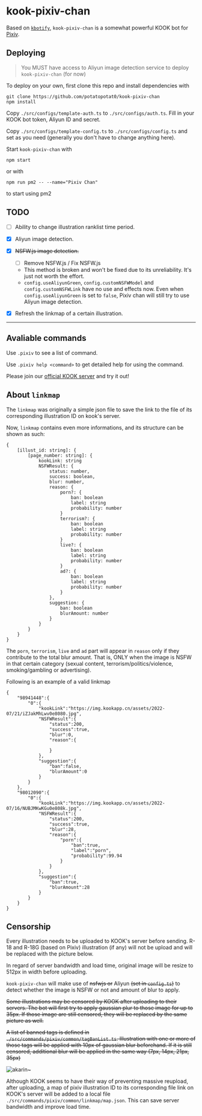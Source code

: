 # kook-pixiv-chan

Based on [`kbotify`](https://github.com/fi6/kBotify), `kook-pixiv-chan` is a somewhat powerful KOOK bot for [Pixiv](https://www.pixiv.net).

## Deploying

> You MUST have access to Aliyun image detection service to deploy `kook-pixiv-chan` (for now)

To deploy on your own, first clone this repo and install dependencies with

```
git clone https://github.com/potatopotat0/kook-pixiv-chan
npm install
```

Copy `./src/configs/template-auth.ts` to `./src/configs/auth.ts`. Fill in your KOOK bot token, Aliyun ID and secret. 

Copy `./src/configs/template-config.ts` to `./src/configs/config.ts` and set as you need (generally you don't have to change anything here). 

Start `kook-pixiv-chan` with

```
npm start
```

or with

```
npm run pm2 -- --name="Pixiv Chan"
```

to start using pm2

## TODO

- [ ] Ability to change illustration ranklist time period.
- [x] Aliyun image detection.
- [x] ~~NSFW.js image detection.~~
    - [ ] Remove NSFW.js / Fix NSFW.js
    - This method is broken and won't be fixed due to its unreliability. It's just not worth the effort.
    - `config.useAliyunGreen`, `config.customNSFWModel` and `config.customNSFWLink` have no use and effects now.
      Even when `config.useAliyunGreen` is set to `false`, Pixiv chan will still try to use Aliyun image detection.
- [x] Refresh the linkmap of a certain illustration.


---

## Avaliable commands

Use `.pixiv` to see a list of command.

Use `.pixiv help <command>` to get detailed help for using the command.

Please join our [official KOOK server](https://kook.top/iOOsLu) and try it out!

## About `linkmap`

The `linkmap` was originally a simple json file to save the link to the file of its corresponding illustration ID on kook's server.

Now, `linkmap` contains even more informations, and its structure can be shown as such:

```
{
    [illust_id: string]: {
        [page_number: string]: {
            kookLink: string
            NSFWResult: {
                status: number,
                success: boolean,
                blur: number,
                reason: {
                    porn?: {
                        ban: boolean
                        label: string
                        probability: number
                    }
                    terrorism?: {
                        ban: boolean
                        label: string
                        probability: number
                    }
                    live?: {
                        ban: boolean
                        label: string
                        probability: number
                    }
                    ad?: {
                        ban: boolean
                        label: string
                        probability: number
                    }
                },
                suggestion: {
                    ban: boolean
                    blurAmount: number
                }
            }
        }
    }
}
```

The `porn`, `terrorism`, `live` and `ad` part will appear in `reason` only if they contribute to the total blur amount. That is, ONLY when the image is NSFW in that certain category (sexual content, terrorism/politics/violence, smoking/gambling or advertising).

Following is an example of a valid linkmap

```
{
    "98941448":{
        "0":{
            "kookLink":"https://img.kookapp.cn/assets/2022-07/21/iZJakMhLwv0e8080.jpg",
            "NSFWResult":{
                "status":200,
                "success":true,
                "blur":0,
                "reason":{
                    
                }
            },
            "suggestion":{
                "ban":false,
                "blurAmount":0
            }
        }
    },
    "98012090":{
        "0":{
            "kookLink":"https://img.kookapp.cn/assets/2022-07/16/NUBJMKwKGu0e808k.jpg",
            "NSFWResult":{
                "status":200,
                "success":true,
                "blur":28,
                "reason":{
                    "porn":{
                        "ban":true,
                        "label":"porn",
                        "probability":99.94
                    }
                }
            },
            "suggestion":{
                "ban":true,
                "blurAmount":28
            }
        }
    }
}
```

## Censorship

Every illustration needs to be uploaded to KOOK's server before sending. R-18 and R-18G (based on Pixiv) illustration (if any) will not be upload and will be replaced with the picture below.

In regard of server bandwidth and load time, original image will be resize to 512px in width before uploading.

`kook-pixiv-chan` will make use of ~~nsfwjs or~~ Aliyun ~~(set in `config.ts`)~~ to detect whether the image is NSFW or not and amount of blur to apply.

~~Some illustrations may be censored by KOOK after uploading to their servers. The bot will first try to apply gaussian plur to those image for up to 35px. If those image are still censored, they will be replaced by the same picture as well.~~

~~A list of banned tags is defined in `./src/commands/pixiv/common/tagBanList.ts`. Illustration with one or more of those tags will be applied with 10px of gaussian blur beforehand. If it is still censored, additional blur will be applied in the same way (7px, 14px, 21px, 35px)~~

![akarin~](https://img.kaiheila.cn/assets/2022-07/vlOSxPNReJ0dw0dw.jpg)

Although KOOK seems to have their way of preventing massive reupload, after uploading, a map of pixiv illustration ID to its corresponding file link on KOOK's server will be added to a local file `./src/commands/pixiv/common/linkmap/map.json`. This can save server bandwidth and improve load time.
